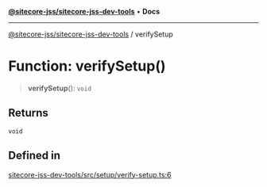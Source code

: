 [**@sitecore-jss/sitecore-jss-dev-tools**](../README.md) • **Docs**

***

[@sitecore-jss/sitecore-jss-dev-tools](../README.md) / verifySetup

# Function: verifySetup()

> **verifySetup**(): `void`

## Returns

`void`

## Defined in

[sitecore-jss-dev-tools/src/setup/verify-setup.ts:6](https://github.com/Sitecore/jss/blob/410baa3185964545d070498517cd670bf4efc6d5/packages/sitecore-jss-dev-tools/src/setup/verify-setup.ts#L6)
